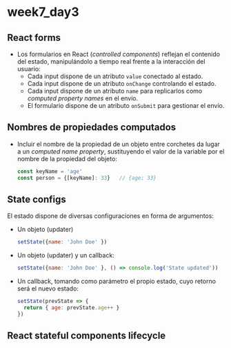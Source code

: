 # week7_day3

## React forms
- Los formularios en React (_controlled components_) reflejan el contenido del estado, manipulándolo a tiempo real frente a la interacción del usuario:
  - Cada input dispone de un atributo `value` conectado al estado.
  - Cada input dispone de un atributo `onChange` controlando el estado.
  - Cada input dispone de un atributo `name` para replicarlos como _computed property names_ en el envío.
  - El formulario dispone de un atributo `onSubmit` para gestionar el envío.

## Nombres de propiedades computados
- Incluir el nombre de la propiedad de un objeto entre corchetes da lugar a un _computed name property_, sustituyendo el valor de la variable por el nombre de la propiedad del objeto:
  ````javascript
  const keyName = 'age'
  const person = {[keyName]: 33}   // {age: 33}
  ````

## State configs
El estado dispone de diversas configuraciones en forma de argumentos:
- Un objeto (updater)
  ````javascript
  setState({name: 'John Doe' })
  ````
  
 - Un objeto (updater) y un callback:
   ````javascript
   setState({name: 'John Doe' }, () => console.log('State updated'))
   ````
  
  - Un callback, tomando como parámetro el propio estado, cuyo retorno será el nuevo estado:
    ````javascript
    setState(prevState => {
      return { age: prevState.age++ }
    })
    ````

## React stateful components lifecycle

<img src="https://s3-eu-west-1.amazonaws.com/ih-materials/uploads/upload_801d26372f9946811f79250cb98322bf.jpg" alt="">
